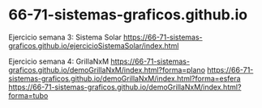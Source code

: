 # 66-71-sistemas-graficos.github.io

Ejercicio semana 3: Sistema Solar
https://66-71-sistemas-graficos.github.io/ejercicioSistemaSolar/index.html

Ejercicio semana 4: GrillaNxM
https://66-71-sistemas-graficos.github.io/demoGrillaNxM/index.html?forma=plano
https://66-71-sistemas-graficos.github.io/demoGrillaNxM/index.html?forma=esfera
https://66-71-sistemas-graficos.github.io/demoGrillaNxM/index.html?forma=tubo
